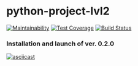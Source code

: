 # python-project-lvl2
[![Maintainability](https://api.codeclimate.com/v1/badges/2c76c4d46201f8b81071/maintainability)](https://codeclimate.com/github/Roman-Sergeichuk/python-project-lvl2/maintainability)
[![Test Coverage](https://api.codeclimate.com/v1/badges/2c76c4d46201f8b81071/test_coverage)](https://codeclimate.com/github/Roman-Sergeichuk/python-project-lvl2/test_coverage)
[![Build Status](https://travis-ci.com/Roman-Sergeichuk/python-project-lvl2.svg?branch=master)](https://travis-ci.com/Roman-Sergeichuk/python-project-lvl2)
### Installation and launch of ver. 0.2.0
[![asciicast](https://asciinema.org/a/K8boCpiqYoRy43558lYZgHVL5.svg)](https://asciinema.org/a/K8boCpiqYoRy43558lYZgHVL5)

